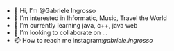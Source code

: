 - 👋 Hi, I’m @Gabriele Ingrosso
- 👀 I’m interested in Ihformatic, Music, Travel the World 
- 🌱 I’m currently learning java, c++, java web
- 💞️ I’m looking to collaborate on ...
- 📫 How to reach me instagram:_gabriele.ingrosso_

<!---
Gabrjjx/Gabrjjx is a ✨ special ✨ repository because its `README.md` (this file) appears on your GitHub profile.
You can click the Preview link to take a look at your changes.
--->
